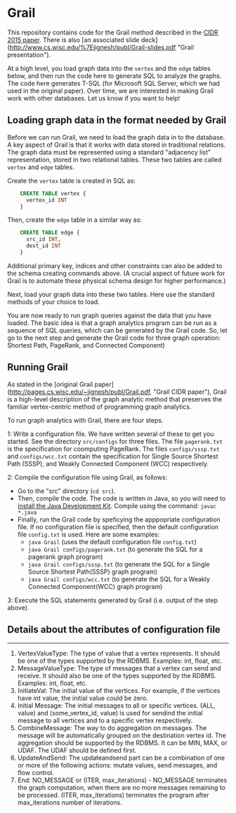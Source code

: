 # Grail
This repository contains code for the Grail method described in the [CIDR 2015 paper]( http://pages.cs.wisc.edu/~jignesh/publ/Grail.pdf "Grail CIDR paper"). There is also [an associated slide deck]
(http://www.cs.wisc.edu/%7Ejignesh/publ/Grail-slides.pdf "Grail presentation").

At a high level, you load graph data into the `vertex` and the `edge` tables below, and then run the code here to generate SQL to analyze the graphs. The code here generates T-SQL (for Microsoft SQL Server, which we had used in the original paper). 
Over time, we are interested in making Grail work with other databases. Let us know if you want to help!

## Loading graph data in the format needed by Grail
Before we can run Grail, we need to load the graph data in to the database. A key aspect of Grail is that it works with data stored in traditional relations. The graph data must be represented using a standard "adjacency list" representation, stored in two relational tables. These two tables are called `vertex` and `edge` tables.

Create the `vertex` table is created in SQL as:

```sql
    CREATE TABLE vertex {
      vertex_id INT
    }
```

Then, create the `edge` table in a similar way as:
```sql
    CREATE TABLE edge {
      src_id INT,
      dest_id INT
    }
```

Additional primary key, indices and other constraints can also be added to the schema creating commands above. (A crucial aspect of future work for Grail is to automate these physical schema design for higher performance.)

Next, load your graph data into these two tables. Here use the standard methods of your choice to load. 

You are now ready to run graph queries against the data that you have loaded. The basic idea is that a graph analytics program can be run as a sequence of SQL queries, which can be generated by the Grail code. So, let go to the next step and generate the Grail code for three graph operation: Shortest Path, PageRank, and Connected Component)

## Running Grail

As stated in the [original Grail paper] (http://pages.cs.wisc.edu/~jignesh/publ/Grail.pdf, "Grail CIDR paper"), Grail is a high-level description of the graph analytic method that preserves the familiar vertex-centric method of programming graph analytics. 

To run graph analytics with Grail, there are four steps.

1: Write a configuration file. We have written several of these to get you started. See the directory `src/configs` for three files. The file `pagerank.txt` is the specification for coomputing PageRank. The files `configs/sssp.txt` and `configs/wcc.txt` contain the specification for Single Source Shortest Path (SSSP), and Weakly Connected Component (WCC) respectively.

2: Compile the configuration file using Grail, as follows: 
  * Go to the "src" directory (`cd src`). 
  * Then, compile the code. The code is written in Java, so you will need to [install the Java Development Kit](http://www.oracle.com/technetwork/java/javase/downloads/index.html "JDK Install Page"). Compile using the command: `javac *.java`
  * Finally, run the Grail code by speficying the apppopriate configuration file. If no configuration file is specified, then the default configuration file `config.txt` is used. Here are some examples: 
     - `java Grail` (uses the default configuration file `config.txt`)
     - `java Grail configs/pagerank.txt` (to generate the SQL for a pagerank graph program)
     - `java Grail configs/sssp.txt` (to generate the SQL for a Single Source Shortest Path(SSSP) graph program)
     - `java Grail configs/wcc.txt` (to generate the SQL for a Weakly Connected Component(WCC) graph program)


3: Execute the SQL statements generated by Grail (i.e. output of the step above).

## Details about the attributes of configuration file
------------------------------------------
1. VertexValueType: The type of value that a vertex represents. It should be one of the types supported by the RDBMS. Examples: int, float, etc.
2. MessageValueType: The type of messages that a vertex can send and receive. It should also be one of the types supported by the RDBMS. Examples: int, float, etc.
3. InitiateVal: The initial value of the vertices. For example, if the vertices have int value, the initial value could be zero.
4. Initial Message: The initial messages to all or specific vertices. (ALL, value) and (some_vertex_id, value) is used for sendind the initial message to all vertices and to a specific vertex respectively.
5. CombineMessage: The way to do aggregation on messages. The message will be automatically grouped on the destination vertex id. The aggregation should be supported by the RDBMS. It can be MIN, MAX, or UDAF. The UDAF should be defined first.
6. UpdateAndSend: The updateandsend part can be a combination of one or more of the following actions: mutate values, send messages, and flow control.
7. End: NO_MESSAGE or (ITER, max_iterations) - NO_MESSAGE terminates the graph computation, when there are no more messages remaining to be processed. (ITER, max_iterations) terminates the program after max_iterations number of iterations.
